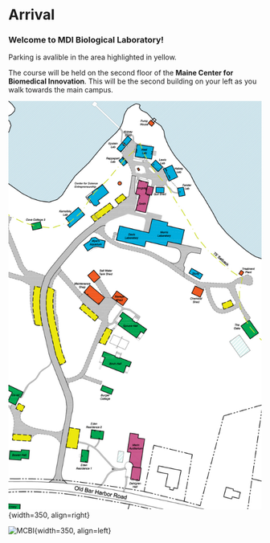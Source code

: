 # Arrival

### Welcome to MDI Biological Laboratory!

Parking is avalible in the area highlighted in yellow. 

The course will be held on the second floor of the **Maine Center for Biomedical Innovation**. This will be the second building on your left as you walk towards the main campus. 


![Campus Map](images/MDI_BioLab_Facilites_Map_cropped.jpg){width=350, align=right}
 
![MCBI](images/MCBI.jpeg){width=350, align=left}

<br clear="left"/>
<br clear="right"/>
